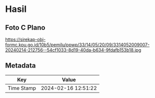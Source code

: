 # Hasil

## Foto C Plano

https://sirekap-obj-formc.kpu.go.id/10b5/pemilu/ppwp/33/14/05/20/09/3314052009007-20240214-212756--54cf1033-8d19-40da-b634-9fdafb153b18.jpg


## Metadata

| Key        | Value               |
| ---------- | ------------------- |
| Time Stamp | 2024-02-16 12:51:22 |




